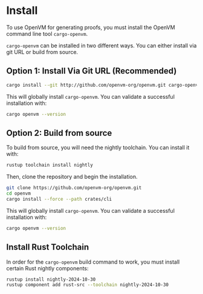 # Install

To use OpenVM for generating proofs, you must install the OpenVM command line tool `cargo-openvm`.

`cargo-openvm` can be installed in two different ways. You can either install via git URL or build from source.

## Option 1: Install Via Git URL (Recommended)

```bash
cargo install --git http://github.com/openvm-org/openvm.git cargo-openvm
```

This will globally install `cargo-openvm`. You can validate a successful installation with:

```bash
cargo openvm --version
```

## Option 2: Build from source

To build from source, you will need the nightly toolchain. You can install it with:

```bash
rustup toolchain install nightly
```

Then, clone the repository and begin the installation.

```bash
git clone https://github.com/openvm-org/openvm.git
cd openvm
cargo install --force --path crates/cli
```

This will globally install `cargo-openvm`. You can validate a successful installation with:

```bash
cargo openvm --version
```

## Install Rust Toolchain

In order for the `cargo-openvm` build command to work, you must install certain Rust nightly components:

```bash
rustup install nightly-2024-10-30
rustup component add rust-src --toolchain nightly-2024-10-30
```
